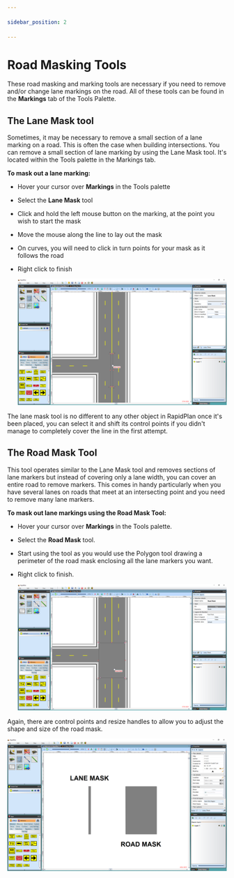 ```yaml
---

sidebar_position: 2

---
```


# Road Masking Tools

These road masking and marking tools are necessary if you need to remove and/or change lane markings on the road. All of these tools can be found in the **Markings** tab of the Tools Palette.

## The Lane Mask tool

Sometimes, it may be necessary to remove a small section of a lane marking on a road. This is often the case when building intersections. You can remove a small section of lane marking by using the Lane Mask tool. It's located within the Tools palette in the Markings tab.

**To mask out a lane marking:**

- Hover your cursor over **Markings** in the Tools palette
- Select the **Lane Mask** tool
- Click and hold the left mouse button on the marking, at the point you wish to start the mask
- Move the mouse along the line to lay out the mask
- On curves, you will need to click in turn points for your mask as it follows the road
- Right click to finish

    ![Lane_Masking_tool](./assets/Lane_Masking_tool.png)

The lane mask tool is no different to any other object in RapidPlan once it's been placed, you can select it and shift its control points if you didn't manage to completely cover the line in the first attempt.

## The Road Mask Tool

This tool operates similar to the Lane Mask tool and removes sections of lane markers but instead of covering only a lane width, you can cover an entire road to remove markers. This comes in handy particularly when you have several lanes on roads that meet at an intersecting point and you need to remove many lane markers.

**To mask out lane markings using the Road Mask Tool:**

- Hover your cursor over **Markings** in the Tools palette.
- Select the **Road Mask** tool.
- Start using the tool as you would use the Polygon tool drawing a perimeter of the road mask enclosing all the lane markers you want.
- Right click to finish.

    ![Road_Mask_tool](./assets/Road_Mask_tool.png)

Again, there are control points and resize handles to allow you to adjust the shape and size of the road mask.

![The_difference_between_the_Lane_Mask_and_Road_Mask_tools](./assets/The_difference_between_the_Lane_Mask_and_Road_Mask_tools.png)

